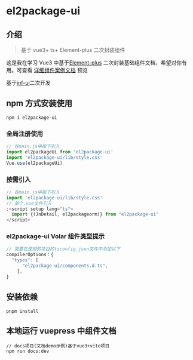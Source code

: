 <!--
 * @Author: yangyu 1431330771@qq.com
 * @Date: 2023-09-04 23:53:52
 * @LastEditors: wangchao 6141364@qq.com
 * @LastEditTime: 2024-06-27 16:06:41
 * @FilePath: \el2package-ui\README.md
 * @Description: 这是默认设置,请设置`customMade`, 打开koroFileHeader查看配置 进行设置: https://github.com/OBKoro1/koro1FileHeader/wiki/%E9%85%8D%E7%BD%AE
-->

# el2package-ui

## 介绍

> 基于 vue3+ ts+ Element-plus 二次封装组件

这是我在学习 Vue3 中基于[Element-plus](https://element-plus.org/zh-CN/) 二次封装基础组件文档，希望对你有用。可查看 [详细组件案例文档](https://yangzzyu.github.io/el2package-ui/) 预览

基于[jnf-ui](https://yangzzyu.github.io/jnf-ui/)二次开发

## npm 方式安装使用

```shell
npm i el2package-ui
```

### 全局注册使用

```js
// 在main.js中按下引入
import el2packageUi from 'el2package-ui'
import 'el2package-ui/lib/style.css'
Vue.use(el2packageUi)
```

### 按需引入

```js
// 在main.js中按下引入
import 'el2package-ui/lib/style.css'
// 单个.vue文件引入
;<script setup lang="ts">
  import {(JnDetail, el2packageorm)} from "el2package-ui"
</script>
```

### el2package-ui Volar 组件类型提示

```js
// 需要在使用的项目的tsconfig.json文件中添加以下
compilerOptions：{
  "types": [
      "el2package-ui/components.d.ts",
    ],
}

```

## 安装依赖

```shell
pnpm install

```

## 本地运行 vuepress 中组件文档

```shell
// docs项目(文档demo示例)基于vue3+vite项目
npm run docs:dev

```
